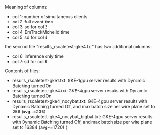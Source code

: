Meaning of columns:
* col 1: number of simultaneous clients
* col 2: full event time
* col 3: sd for col 2
* col 4: EmTrackMichelId time
* col 5: sd for col 4

the second file "results_rscaletest-gke4.txt" has two additional columns:
* col 6: inference only time
* col 7: sd for col 6

Contents of files:
* results_rscaletest-gke1.txt: GKE-1gpu server results with Dynamic Batching turned On
* results_rscaletest-gke4.txt: GKE-4gpu server results with Dynamic Batching turned On
* results_rscaletest-gke4_nodybat.txt: GKE-4gpu server results with Dynamic Batching turned Off, and max batch size per wire plane set to 256 (avg~=235)
* results_rscaletest-gke4_nodybat_bigbat.txt: GKE-4gpu server results with Dynamic Batching turned Off, and max batch size per wire plane set to 16384 (avg~=1720) (
